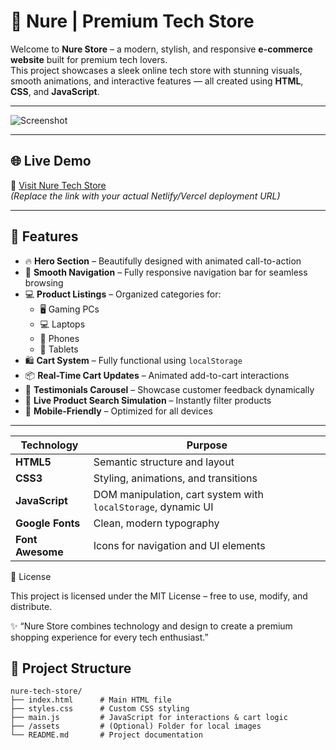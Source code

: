   # 🛒 Nure | Premium Tech Store  

Welcome to **Nure Store** – a modern, stylish, and responsive **e-commerce website** built for premium tech lovers.  
This project showcases a sleek online tech store with stunning visuals, smooth animations, and interactive features — all created using **HTML**, **CSS**, and **JavaScript**.  

---

![Screenshot](https://github.com/user-attachments/assets/884365aa-1057-45ff-92f8-a9154af372d0)  
<!-- Replace with your actual screenshot path -->  

---

## 🌐 Live Demo  

🔗 [Visit Nure Tech Store](https://your-demo-link.netlify.app)  
*(Replace the link with your actual Netlify/Vercel deployment URL)*  

---

## 🌟 Features  

- 🔥 **Hero Section** – Beautifully designed with animated call-to-action  
- 🧭 **Smooth Navigation** – Fully responsive navigation bar for seamless browsing  
- 💻 **Product Listings** – Organized categories for:  
  - 🖥️ Gaming PCs  
  - 💻 Laptops  
  - 📱 Phones  
  - 📲 Tablets  
- 🛍️ **Cart System** – Fully functional using `localStorage`  
- 📦 **Real-Time Cart Updates** – Animated add-to-cart interactions  
- 💬 **Testimonials Carousel** – Showcase customer feedback dynamically  
- 🔎 **Live Product Search Simulation** – Instantly filter products  
- 📱 **Mobile-Friendly** – Optimized for all devices  

---
| Technology       | Purpose                                                       |
| ---------------- | ------------------------------------------------------------- |
| **HTML5**        | Semantic structure and layout                                 |
| **CSS3**         | Styling, animations, and transitions                          |
| **JavaScript**   | DOM manipulation, cart system with `localStorage`, dynamic UI |
| **Google Fonts** | Clean, modern typography                                      |
| **Font Awesome** | Icons for navigation and UI elements                          |

📃 License

This project is licensed under the MIT License – free to use, modify, and distribute.

✨ “Nure Store combines technology and design to create a premium shopping experience for every tech enthusiast.”

## 📂 Project Structure  

```plaintext
nure-tech-store/
├── index.html      # Main HTML file
├── styles.css      # Custom CSS styling
├── main.js         # JavaScript for interactions & cart logic
├── /assets         # (Optional) Folder for local images
└── README.md       # Project documentation

